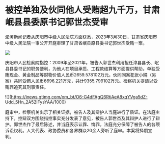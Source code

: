 # 被控单独及伙同他人受贿超九千万，甘肃岷县县委原书记郭世杰受审

澎湃新闻记者从庆阳市中级人民法院方面获悉，2023年3月30日，甘肃省庆阳市中级人民法院一审公开开庭审理了甘肃省岷县原县委书记郭世杰受贿一案。

![](https://inews.gtimg.com/om_bt/OJHQAiSTrqWO2qjAZElBrDTSEdbZNFzhGYyjR9_NErLgwAA/1000)

庆阳市人民检察院指控：2009年至2021年，被告人郭世杰利用担任漳县县长、岷县县委书记的职务便利，为他人在项目承揽、工程款结算等方面提供帮助，单独受贿现金、黄金制品等财物价值人民币2659.578102万元，伙同同案犯张小娟（另案）共同受贿人民币6696.221万元，共计9355.799102万元。检察机关提请以受贿罪追究其刑事责任。

![](https://inews.gtimg.com/om_bt/O6-G4dFAgQ6RtjAeA8xqYVga5dZ-
Udd_5Hn_2A52IFysYAA/1000)

庭审中，检察机关出示了相关证据，被告人及其辩护人当庭进行了质证。在法庭主持下，控辩双方围绕指控事实充分发表了意见，被告人郭世杰及其辩护人进行了辩护。郭世杰作了最后陈述，并当庭表示认罪、悔罪。法庭充分保障了被告人的各项诉讼权利。人大代表、政协委员和各界群众20余人旁听了庭审。本案将择期宣判。


